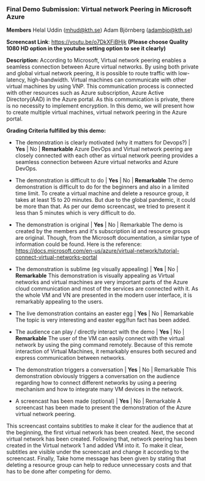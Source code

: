### Final Demo Submission: Virtual network Peering in Microsoft Azure

**Members**
Helal Uddin (mhud@kth.se)
Adam Björnberg (adambjo@kth.se)

**Screencast Link**: https://youtu.be/o7DkXFiBHjk **(Please choose Quality 1080 HD option in the youtube setting option to see it clearly)**

**Description:**
According to Microsoft, Virtual network peering enables a seamless connection between Azure virtual networks. By using both private and global virtual network peering, it is possible to route traffic with low-latency, high-bandwidth. Virtual machines can communicate with other virtual machines by using VNP. This communication process is connected with other resources such as Azure subscription, Azure Active Directory(AAD) in the Azure portal. As this communication is private, there is no necessity to implement encryption. In this demo, we will present how to create multiple virtual machines, virtual network peering in the Azure portal.


**Grading Criteria fulfilled by this demo:**

- The demonstration is clearly motivated (why it matters for Devops?) | **Yes** | No | **Remarkable**
Azure DevOps and Virtual network peering are closely connected with each other as virtual network peering provides a seamless connection between Azure virtual networks and Azure DevOps.

- The demonstration is difficult to do | **Yes** | No | **Remarkable**
The demo demonstration is difficult to do for the beginners and also in a limited time limit. To create a virtual machine and delete a resource group, it takes at least 15 to 20 minutes. But due to the global pandemic, it could be more than that. As per our demo screencast, we tried to present it less than 5 minutes which is very difficult to do.

- The demonstration is original | **Yes** | No | Remarkable
The demo is created by the members and it's subscription id and resource groups are original. 
Though, from the Microsoft documentation, a similar type of information could be found. Here is the reference: https://docs.microsoft.com/en-us/azure/virtual-network/tutorial-connect-virtual-networks-portal

- The demonstration is sublime (eg visually appealing) | **Yes** | No | **Remarkable**
This demonstration is visually appealing as Virtual networks and virtual machines are very important parts of the Azure cloud communication and most of the services are connected with it. As the whole VM and VN are presented in the modern user interface, it is remarkably appealing to the users.

- The live demonstration contains an easter egg | **Yes** | No | Remarkable
The topic is very interesting and easter egg/fun fact has been added.

- The audience can play / directly interact with the demo | **Yes** | No | **Remarkable**
The user of the VM can easily connect with the virtual network by using the ping command remotely. Because of this remote interaction of Virtual Machines, it remarkably ensures both secured and express communication between networks. 

- The demonstration triggers a conversation | **Yes** | No | Remarkable
This demonstration obviously triggers a conversation on the audience regarding how to connect different networks by using a peering mechanism and how to integrate many VM devices in the network.

- A screencast has been made (optional) | **Yes** | No | Remarkable
A screencast has been made to present the demonstration of the Azure virtual network peering.

This screencast contains subtitles to make it clear for the audience that at the beginning, the first virtual network has been created. Next, the second virtual network has been created. Following that, network peering has been created in the Virtual network 1 and added VM into it. To make it clear, subtitles are visible under the screencast and change it according to the screencast. Finally, Take home message has been given by stating that deleting a resource group can help to reduce unnecessary costs and that has to be done after competing for demo.
